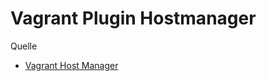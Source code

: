 # Vagrant Plugin Hostmanager

Quelle

* [Vagrant Host Manager](https://github.com/devopsgroup-io/vagrant-hostmanager)
